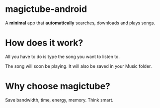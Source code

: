 # magictube-android

A **minimal** app that **automatically** searches, downloads and plays songs.

# How does it work?

All you have to do is type the song you want to listen to.

The song will soon be playing. It will also be saved in your Music folder.

# Why choose magictube?

Save bandwidth, time, energy, memory. Think smart.
